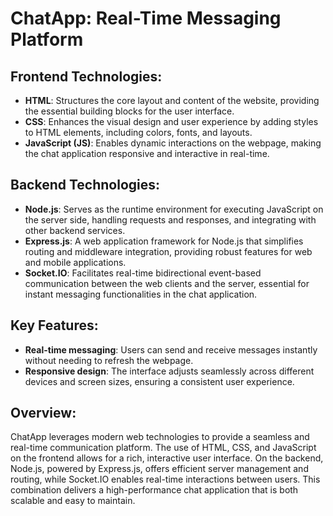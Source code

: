 # ChatApp: Real-Time Messaging Platform

## Frontend Technologies:
- **HTML**: Structures the core layout and content of the website, providing the essential building blocks for the user interface.
- **CSS**: Enhances the visual design and user experience by adding styles to HTML elements, including colors, fonts, and layouts.
- **JavaScript (JS)**: Enables dynamic interactions on the webpage, making the chat application responsive and interactive in real-time.

## Backend Technologies:
- **Node.js**: Serves as the runtime environment for executing JavaScript on the server side, handling requests and responses, and integrating with other backend services.
- **Express.js**: A web application framework for Node.js that simplifies routing and middleware integration, providing robust features for web and mobile applications.
- **Socket.IO**: Facilitates real-time bidirectional event-based communication between the web clients and the server, essential for instant messaging functionalities in the chat application.

## Key Features:
- **Real-time messaging**: Users can send and receive messages instantly without needing to refresh the webpage.
- **Responsive design**: The interface adjusts seamlessly across different devices and screen sizes, ensuring a consistent user experience.

## Overview:
ChatApp leverages modern web technologies to provide a seamless and real-time communication platform. The use of HTML, CSS, and JavaScript on the frontend allows for a rich, interactive user interface. On the backend, Node.js, powered by Express.js, offers efficient server management and routing, while Socket.IO enables real-time interactions between users. This combination delivers a high-performance chat application that is both scalable and easy to maintain.
